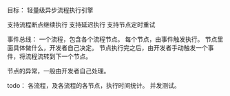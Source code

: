 目标：
轻量级异步流程执行引擎

支持流程断点继续执行
支持延迟执行
支持节点定时重试


事件总线：
一个流程，包含各个流程节点。
每个节点，由事件触发执行。
节点里面具体做什么，开发者自己决定。
节点执行完之后，由开发者手动触发一个事件，将流程流转到下一个节点。

节点的异常，一般由开发者自己处理。

todo：
各流程，及各流程的各节点，执行时间统计。
并发测试。

